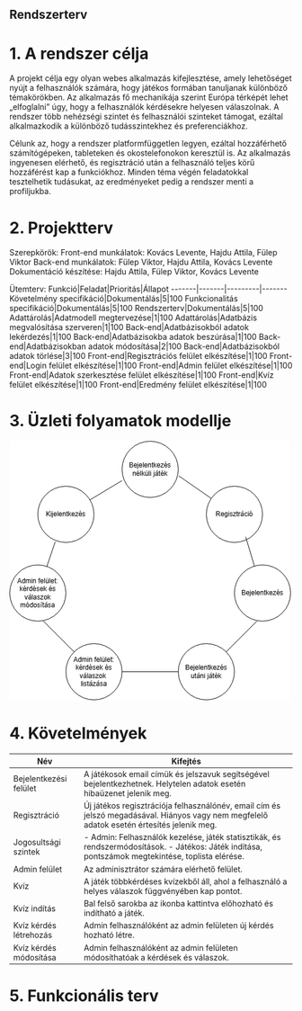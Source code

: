## Rendszerterv

# 1. A rendszer célja
A projekt célja egy olyan webes alkalmazás kifejlesztése, amely lehetőséget nyújt a felhasználók számára, hogy játékos formában tanuljanak különböző témakörökben. Az alkalmazás fő mechanikája szerint Európa térképét lehet „elfoglalni” úgy, hogy a felhasználók kérdésekre helyesen válaszolnak. A rendszer több nehézségi szintet és felhasználói szinteket támogat, ezáltal alkalmazkodik a különböző tudásszintekhez és preferenciákhoz.

Célunk az, hogy a rendszer platformfüggetlen legyen, ezáltal hozzáférhető számítógépeken, tableteken és okostelefonokon keresztül is. Az alkalmazás ingyenesen elérhető, és regisztráció után a felhasználó teljes körű hozzáférést kap a funkciókhoz. Minden téma végén feladatokkal tesztelhetik tudásukat, az eredményeket pedig a rendszer menti a profiljukba.

# 2. Projektterv
Szerepkörök:
Front-end munkálatok: Kovács Levente, Hajdu Attila, Fülep Viktor
Back-end munkálatok: Fülep Viktor, Hajdu Attila, Kovács Levente
Dokumentáció készítése: Hajdu Attila, Fülep Viktor, Kovács Levente

Ütemterv:
Funkció|Feladat|Prioritás|Állapot
-------|-------|---------|-------
Követelmény specifikáció|Dokumentálás|5|100
Funkcionalitás specifikáció|Dokumentálás|5|100
Rendszerterv|Dokumentálás|5|100
Adattárolás|Adatmodell megtervezése|1|100
Adattárolás|Adatbázis megvalósítása szerveren|1|100
Back-end|Adatbázisokból adatok lekérdezés|1|100
Back-end|Adatbázisokba adatok beszúrása|1|100
Back-end|Adatbázisokban adatok módosítása|2|100
Back-end|Adatbázisokból adatok törlése|3|100
Front-end|Regisztrációs felület elkészítése|1|100
Front-end|Login felület elkészítése|1|100
Front-end|Admin felület elkészítése|1|100
Front-end|Adatok szerkesztése felület elkészítése|1|100
Front-end|Kvíz felület elkészítése|1|100
Front-end|Eredmény felület elkészítése|1|100

# 3. Üzleti folyamatok modellje

![uzleti_folyamatok_modellje](https://github.com/EKKE-AFP-I/Csapat01/blob/attila/docs/imgs/uzleti_folyamatok_modellje.png)

# 4. Követelmények
Név|Kifejtés
---|--------
Bejelentkezési felület|A játékosok email címük és jelszavuk segítségével bejelentkezhetnek. Helytelen adatok esetén hibaüzenet jelenik meg.
Regisztráció|Új játékos regisztrációja felhasználónév, email cím és jelszó megadásával. Hiányos vagy nem megfelelő adatok esetén értesítés jelenik meg.
Jogosultsági szintek|- Admin: Felhasználók kezelése, játék statisztikák, és rendszermódosítások. - Játékos: Játék indítása, pontszámok megtekintése, toplista elérése.
Admin felület|Az adminisztrátor számára elérhető felület.
Kvíz|A játék többkérdéses kvízekből áll, ahol a felhasználó a helyes válaszok függvényében kap pontot.
Kvíz indítás|Bal felső sarokba az ikonba kattintva előhozható és indítható a játék.
Kvíz kérdés létrehozás|Admin felhasználóként az admin felületen új kérdés hozható létre.
Kvíz kérdés módosítása|Admin felhasználóként az admin felületen módosíthatóak a kérdések és válaszok.

# 5. Funkcionális terv
